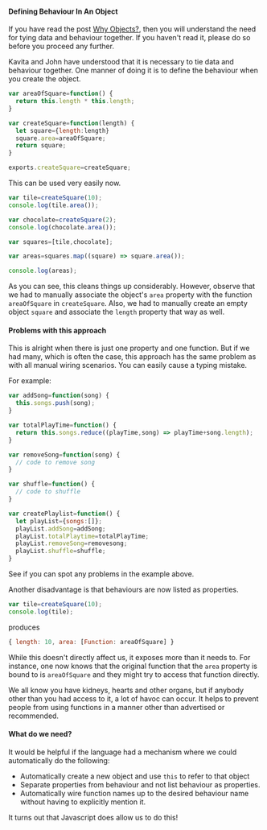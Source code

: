 #### Defining Behaviour In An Object

If you have read the post [Why Objects?](why_objects), then you will understand the need for tying data and behaviour together. If you haven't read it, please do so before you proceed any further.

Kavita and John have understood that it is necessary to tie data and behaviour together. One manner of doing it is to define the behaviour when you create the object.

```javascript
var areaOfSquare=function() {
  return this.length * this.length;
}

var createSquare=function(length) {
  let square={length:length}
  square.area=areaOfSquare;
  return square;
}

exports.createSquare=createSquare;
```

This can be used very easily now.

```javascript
var tile=createSquare(10);
console.log(tile.area());

var chocolate=createSquare(2);
console.log(chocolate.area());

var squares=[tile,chocolate];

var areas=squares.map((square) => square.area());

console.log(areas);
```

As you can see, this cleans things up considerably. However, observe that we had to manually associate the object's `area` property with the function `areaOfSquare` in `createSquare`. Also, we had to manually create an empty object `square` and associate the `length` property that way as well.


#### Problems with this approach

This is alright when there is just one property and one function. But if we had many, which is often the case, this approach has the same problem as with all manual wiring scenarios. You can easily cause a typing mistake.


For example:
```javascript
var addSong=function(song) {
  this.songs.push(song);
}

var totalPlayTime=function() {
  return this.songs.reduce((playTime,song) => playTime+song.length);
}

var removeSong=function(song) {
  // code to remove song
}

var shuffle=function() {
  // code to shuffle
}

var createPlaylist=function() {
  let playList={songs:[]};
  playList.addSong=addSong;
  playList.totalPlaytime=totalPlayTime;
  playList.removeSong=removesong;
  playList.shuffle=shuffle;
}
```

See if you can spot any problems in the example above.

Another disadvantage is that behaviours are now listed as properties.

```javascript
var tile=createSquare(10);
console.log(tile);
```

produces

```javascript
{ length: 10, area: [Function: areaOfSquare] }
```

While this doesn't directly affect us, it exposes more than it needs to. For instance, one now knows that the original function that the `area` property is bound to is `areaOfSquare` and they might try to access that function directly.

We all know you have kidneys, hearts and other organs, but if anybody other than you had access to it, a lot of havoc can occur. It helps to prevent people from using functions in a manner other than advertised or recommended.

#### What do we need?

It would be helpful if the language had a mechanism where we could automatically do the following:

* Automatically create a new object and use `this` to refer to that object
* Separate properties from behaviour and not list behaviour as properties.
* Automatically wire function names up to the desired behaviour name without having to explicitly mention it.

It turns out that Javascript does allow us to do this!
